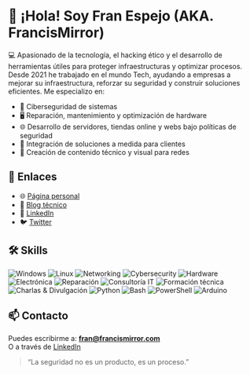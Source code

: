 # 👋 ¡Hola! Soy Fran Espejo (AKA. FrancisMirror)

💻 Apasionado de la tecnología, el hacking ético y el desarrollo de herramientas útiles para proteger infraestructuras y optimizar procesos. Desde 2021 he trabajado en el mundo Tech, ayudando a empresas a mejorar su infraestructura, reforzar su seguridad y construir soluciones eficientes. Me especializo en:

- 🔐 Ciberseguridad de sistemas  
- 🖥️ Reparación, mantenimiento y optimización de hardware  
- 🌐 Desarrollo de servidores, tiendas online y webs bajo políticas de seguridad  
- 🧩 Integración de soluciones a medida para clientes  
- 📸 Creación de contenido técnico y visual para redes

## 🔗 Enlaces

- 🌐 [Página personal](https://francismirror.com)
- 📝 [Blog técnico](https://blog.francismirror.com)
- 💼 [LinkedIn](https://linkedin.com/in/francespejo)
- 🐦 [Twitter](https://twitter.com/francismirror_)

## 🛠️ Skills

![Windows](https://img.shields.io/badge/Windows-0078D6?style=for-the-badge&logo=windows&logoColor=white)
![Linux](https://img.shields.io/badge/Linux-FCC624?style=for-the-badge&logo=linux&logoColor=black)
![Networking](https://img.shields.io/badge/Networking-00bfff?style=for-the-badge&logo=cisco&logoColor=white)
![Cybersecurity](https://img.shields.io/badge/Cybersecurity-ff0033?style=for-the-badge&logo=hackthebox&logoColor=white)
![Hardware](https://img.shields.io/badge/Hardware-555555?style=for-the-badge&logo=raspberrypi&logoColor=white)
![Electrónica](https://img.shields.io/badge/Electrónica-008000?style=for-the-badge&logo=arduino&logoColor=white)
![Reparación](https://img.shields.io/badge/Reparación-303030?style=for-the-badge&logo=wrench&logoColor=white)
![Consultoría IT](https://img.shields.io/badge/Consultoría-00796B?style=for-the-badge&logo=teams&logoColor=white)
![Formación técnica](https://img.shields.io/badge/Formador-6A1B9A?style=for-the-badge&logo=book&logoColor=white)
![Charlas & Divulgación](https://img.shields.io/badge/Divulgación-673AB7?style=for-the-badge&logo=microphone&logoColor=white)
![Python](https://img.shields.io/badge/Python-3776AB?style=for-the-badge&logo=python&logoColor=white)
![Bash](https://img.shields.io/badge/Bash-121011?style=for-the-badge&logo=gnu-bash&logoColor=white)
![PowerShell](https://img.shields.io/badge/PowerShell-5391FE?style=for-the-badge&logo=powershell&logoColor=white)
![Arduino](https://img.shields.io/badge/Arduino-00979D?style=for-the-badge&logo=arduino&logoColor=white)


## 📫 Contacto

Puedes escribirme a: **fran@francismirror.com**  
O a través de [LinkedIn](https://linkedin.com/in/francespejo)

> “La seguridad no es un producto, es un proceso.”
